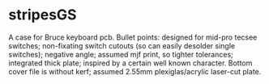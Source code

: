 # stripesGS
A case for Bruce keyboard pcb.
Bullet points: designed for mid-pro tecsee switches; non-fixating switch cutouts (so can easily desolder single switches); negative angle; assumed mjf print, so tighter tolerances; integrated thick plate; inspired by a certain well known character.
Bottom cover file is without kerf; assumed 2.55mm plexiglas/acrylic laser-cut plate.